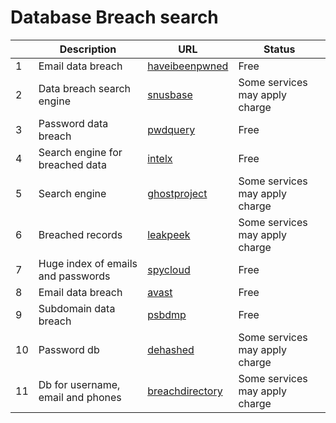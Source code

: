 # Database Breach search
|     | Description   | URL | Status |
| --- | --- | --- | ---| 
| 1 | Email data breach |  [haveibeenpwned](https://haveibeenpwned.com/) | Free |
| 2 | Data breach search engine |  [snusbase](https://snusbase.com/) | Some services may apply charge |
| 3 | Password data breach |  [pwdquery](https://pwdquery.xyz/) | Free |
| 4 | Search engine for breached data |  [intelx](https://intelx.io/) | Free |
| 5 | Search engine |  [ghostproject](https://ghostproject.fr/) | Some services may apply charge |
| 6 | Breached records |  [leakpeek](https://leakpeek.com/) | Some services may apply charge |
| 7 | Huge index of emails and passwords |  [spycloud](https://spycloud.com/check-your-exposure/) | Free |
| 8 | Email data breach |  [avast](https://www.avast.com/hackcheck/friends-check) | Free | 
| 9 | Subdomain data breach |  [psbdmp](https://psbdmp.ws/) | Free | 
| 10 | Password db |  [dehashed](https://www.dehashed.com/) | Some services may apply charge | 
| 11 | Db for username, email and phones |  [breachdirectory](https://breachdirectory.org/) | Some services may apply charge |

